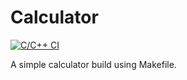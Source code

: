 # Calculator
[![C/C++ CI](https://github.com/DreamPearl/calc/actions/workflows/c-cpp.yml/badge.svg)](https://github.com/DreamPearl/calc/actions/workflows/c-cpp.yml)

A simple calculator build using Makefile.

